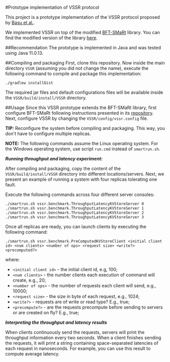 #Prototype implementation of VSSR protocol

This project is a prototype implementation of the VSSR protocol proposed by [Basu et al.](https://dl.acm.org/doi/10.1145/3319535.3354207).

We implemented VSSR on top of the modified [BFT-SMaRt](https://github.com/bft-smart/library) library. 
You can find the modified version of the library [here](https://github.com/rvassantlal/library).

##Recommendation
The prototype is implemented in Java and was tested using Java 11.0.13.

##Compiling and packaging
First, clone this repository. Now inside the main directory `VSSR` (assuming you did not 
change the name), execute the following command to compile and package this implementation:
```
./gradlew installDist
```
The required jar files and default configurations files will be available inside 
the `VSSR/build/install/VSSR` directory.

##Usage
Since this VSSR prototype extends the BFT-SMaRt library, first configure BFT-SMaRt following 
instructions presented in its [repository](https://github.com/bft-smart/library). 
Next, configure VSSR by changing the `VSSR/config/vssr.config` file.

**TIP:** Reconfigure the system before compiling and packaging. This way, 
you don't have to configure multiple replicas.

**NOTE:** The following commands assume the Linux operating system. For the Windows operating system, 
use script `run.cmd` instead of `smartrun.sh`.

***Running throughput and latency experiment:***

After compiling and packaging, copy the content of the `VSSR/build/install/VSSR` directory into 
different locations/servers. Next, we present an example of running a system with four replicas 
tolerating one fault.

Execute the following commands across four different server consoles:
```
./smartrun.sh vssr.benchmark.ThroughputLatencyKVStoreServer 0
./smartrun.sh vssr.benchmark.ThroughputLatencyKVStoreServer 1
./smartrun.sh vssr.benchmark.ThroughputLatencyKVStoreServer 2
./smartrun.sh vssr.benchmark.ThroughputLatencyKVStoreServer 3
```

Once all replicas are ready, you can launch clients by executing the following command:
```
./smartrun.sh vssr.benchmark.PreComputedKVStoreClient <initial client id> <num clients> <number of ops> <request size> <write?> <precomputed?>
```
where:
* `<initial client id>` - the initial client id, e.g, 100;
* `<num clients>` - the number clients each execution of command will create, e.g., 20;
* `<number of ops>` - the number of requests each client will send, e.g., 10000;
* `<request size>` - the size in byte of each request, e.g., 1024;
* `<write?>` - requests are of write or read type? E.g., true;
* `<precompute?>` - are the requests precompute before sending to servers or are created on fly? E.g., true;

***Interpreting the throughput and latency results***

When clients continuously send the requests, servers will print the throughput information 
every two seconds.
When a client finishes sending the requests, it will print a string containing space-separated 
latencies of each request in nanoseconds. For example, you can use this result to compute average latency.